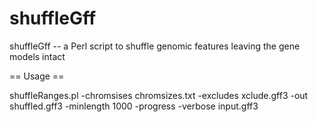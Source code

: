 shuffleGff
=============

shuffleGff -- a Perl script to shuffle genomic features leaving the gene models intact

== Usage == 
   
   shuffleRanges.pl -chromsises chromsizes.txt -excludes xclude.gff3 -out shuffled.gff3  -minlength 1000 
   -progress -verbose input.gff3

